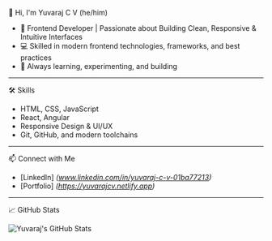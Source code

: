   👋 Hi, I'm Yuvaraj C V (he/him)

- 🚀 Frontend Developer | Passionate about Building Clean, Responsive & Intuitive Interfaces
- 💻 Skilled in modern frontend technologies, frameworks, and best practices
- 🎨 Always learning, experimenting, and building

----

🛠️ Skills

- HTML, CSS, JavaScript
- React, Angular
- Responsive Design & UI/UX
- Git, GitHub, and modern toolchains

----

📫 Connect with Me

- [LinkedIn]  *(www.linkedin.com/in/yuvaraj-c-v-01ba77213)*
- [Portfolio]  *(https://yuvarajcv.netlify.app)*

----

📈 GitHub Stats

![Yuvaraj's GitHub Stats](https://github-readme-stats.vercel.app/api?username=Yuvaraj987&show_icons=true&theme=radical)
